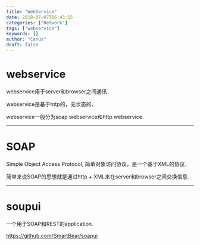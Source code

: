 ```yaml
---
title: "WebService"
date: 2018-07-07T16:43:15
categories: ["Network"]
tags: ["webservice"]
keywords: []
author: "Canux"
draft: false
---
```


# webservice

webservice用于server和browser之间通讯．

webservice是基于http的，无状态的．

webservice一般分为soap webservice和http webservice.

***

# SOAP

Simple Object Access Protocol, 简单对象访问协议，是一个基于XML的协议．

简单来说SOAP的思想就是通过http + XML来在server和browser之间交换信息．

***

# soupui

一个用于SOAP和REST的application.

<https://github.com/SmartBear/soapui>

